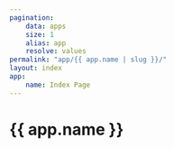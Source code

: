 ```yaml
---
pagination:
    data: apps
    size: 1
    alias: app
    resolve: values
permalink: "app/{{ app.name | slug }}/"
layout: index
app:
    name: Index Page
---
```

<h1>{{ app.name }}</h1>
